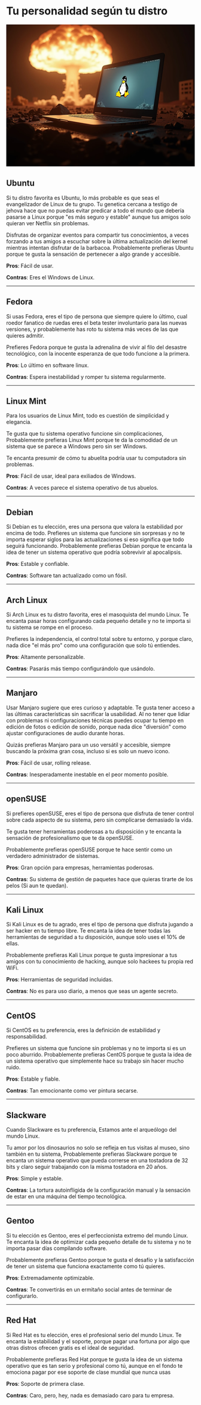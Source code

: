 
# Tu personalidad según tu distro


![Debian](https://raw.githubusercontent.com/codesectarian/codigologia-blog/refs/heads/main/blog/2025/06/tu-personalidad-segun-tu-distro/4.png)

## Ubuntu

Si tu distro favorita es Ubuntu, lo más probable es que seas el evangelizador de Linux de tu grupo. Tu genetica cercana a testigo de jehova hace que no puedas evitar predicar a todo el mundo que debería pasarse a Linux porque "es más seguro y estable" aunque tus amigos solo quieran ver Netflix sin problemas.

Disfrutas de organizar eventos para compartir tus conocimientos, a veces forzando a tus amigos a escuchar sobre la última actualización del kernel mientras intentan disfrutar de la barbacoa. Probablemente prefieras Ubuntu porque te gusta la sensación de pertenecer a algo grande y accesible.

**Pros**: Fácil de usar.

**Contras**: Eres el Windows de Linux.

 
--- 

## Fedora

Si usas Fedora, eres el tipo de persona que siempre quiere lo último, cual roedor fanatico de ruedas eres el beta tester involuntario para las nuevas versiones, y probablemente has roto tu sistema más veces de las que quieres admitir. 

Prefieres Fedora porque te gusta la adrenalina de vivir al filo del desastre tecnológico, con la inocente esperanza de que todo funcione a la primera.


**Pros**: Lo último en software linux.

**Contras**: Espera inestabilidad y romper tu sistema regularmente.

--- 


## Linux Mint

Para los usuarios de Linux Mint, todo es cuestión de simplicidad y elegancia.

Te gusta que tu sistema operativo funcione sin complicaciones, Probablemente prefieras Linux Mint porque te da la comodidad de un sistema que se parece a Windows pero sin ser Windows. 

Te encanta presumir de cómo tu abuelita podría usar tu computadora sin problemas.


**Pros**: Fácil de usar, ideal para exiliados de Windows.

**Contras**: A veces parece el sistema operativo de tus abuelos.

--- 


## Debian

Si Debian es tu elección, eres una persona que valora la estabilidad por encima de todo. 
Prefieres un sistema que funcione sin sorpresas y no te importa esperar siglos para las actualizaciones si eso significa que todo seguirá funcionando. 
Probablemente prefieras Debian porque te encanta la idea de tener un sistema operativo que podría sobrevivir al apocalipsis.


**Pros**: Estable y confiable.

**Contras**: Software tan actualizado como un fósil.

--- 


## Arch Linux

Si Arch Linux es tu distro favorita, eres el masoquista del mundo Linux. 
Te encanta pasar horas configurando cada pequeño detalle y no te importa si tu sistema se rompe en el proceso. 

Prefieres la independencia, el control total sobre tu entorno, y porque claro, nada dice "el más pro" como una configuración que solo tú entiendes.


**Pros**: Altamente personalizable.

**Contras**: Pasarás más tiempo configurándolo que usándolo.

--- 

## Manjaro

Usar Manjaro sugiere que eres curioso y adaptable.
Te gusta tener acceso a las últimas características sin sacrificar la usabilidad. Al no tener que lidiar con problemas ni configuraciones técnicas puedes ocupar tu tiempo en edición de fotos o edición de sonido, porque nada dice "diversión" como ajustar configuraciones de audio durante horas.

Quizás prefieras Manjaro para un uso versátil y accesible, siempre buscando la próxima gran cosa, incluso si es solo un nuevo icono.


**Pros**: Fácil de usar, rolling release.

**Contras**: Inesperadamente inestable en el peor momento posible.

--- 

## openSUSE

Si prefieres openSUSE, eres el tipo de persona que disfruta de tener control sobre cada aspecto de su sistema, pero sin complicarse demasiado la vida. 

Te gusta tener herramientas poderosas a tu disposición y te encanta la sensación de profesionalismo que te da openSUSE. 

Probablemente prefieras openSUSE porque te hace sentir como un verdadero administrador de sistemas.

**Pros**: Gran opción para empresas, herramientas poderosas.

**Contras**: Su sistema de gestión de paquetes hace que quieras tirarte de los pelos (Si aun te quedan).

--- 


## Kali Linux

Si Kali Linux es de tu agrado, eres el tipo de persona que disfruta jugando a ser hacker en tu tiempo libre. Te encanta la idea de tener todas las herramientas de seguridad a tu disposición, aunque solo uses el 10% de ellas. 

Probablemente prefieras Kali Linux porque te gusta impresionar a tus amigos con tu conocimiento de hacking, aunque solo hackees tu propia red WiFi.


**Pros**: Herramientas de seguridad incluidas.

**Contras**: No es para uso diario, a menos que seas un agente secreto.

--- 


## CentOS

Si CentOS es tu preferencia, eres la definición de estabilidad y responsabilidad. 

Prefieres un sistema que funcione sin problemas y no te importa si es un poco aburrido. 
Probablemente prefieras CentOS porque te gusta la idea de un sistema operativo que simplemente hace su trabajo sin hacer mucho ruido.


**Pros**: Estable y fiable.

**Contras**: Tan emocionante como ver pintura secarse.

--- 

## Slackware

Cuando Slackware es tu preferencia, Estamos ante el arqueólogo del mundo Linux. 

Tu amor por los dinosaurios no solo se refleja en tus visitas al museo, sino también en tu sistema, Probablemente prefieras Slackware porque te encanta un sistema operativo que pueda correrse en una tostadora de 32 bits y claro seguir trabajando con la misma tostadora en 20 años.


**Pros**: Simple y estable.

**Contras**: La tortura autoinfligida de la configuración manual y la sensación de estar en una máquina del tiempo tecnológica.

--- 

## Gentoo

Si tu elección es Gentoo, eres el perfeccionista extremo del mundo Linux. 
Te encanta la idea de optimizar cada pequeño detalle de tu sistema y no te importa pasar días compilando software. 

Probablemente prefieras Gentoo porque te gusta el desafío y la satisfacción de tener un sistema que funciona exactamente como tú quieres.


**Pros**: Extremadamente optimizable.

**Contras**: Te convertirás en un ermitaño social antes de terminar de configurarlo.

--- 


## Red Hat

Si Red Hat es tu elección, eres el profesional serio del mundo Linux. 
Te encanta la estabilidad y el soporte, porque pagar una fortuna por algo que otras distros ofrecen gratis es el ideal de seguridad. 

Probablemente prefieras Red Hat porque te gusta la idea de un sistema operativo que es tan serio y profesional como tú, aunque en el fondo te emociona pagar por ese soporte de clase mundial que nunca usas


**Pros**: Soporte de primera clase.

**Contras**: Caro, pero, hey, nada es demasiado caro para tu empresa.